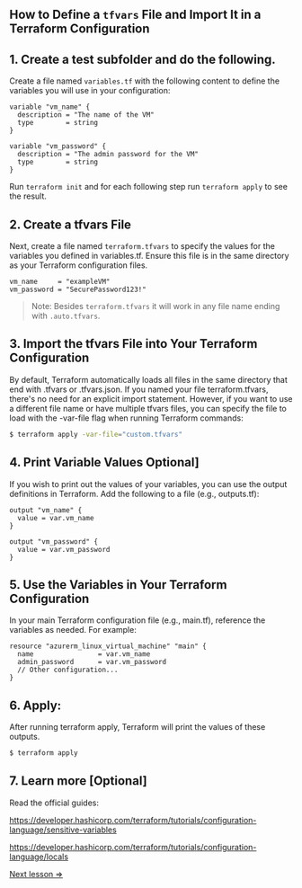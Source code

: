 ## How to Define a `tfvars` File and Import It in a Terraform Configuration

## 1. Create a test subfolder and do the following. 

Create a file named `variables.tf` with the following content to define the variables you will use in your configuration:

```hcl
variable "vm_name" {
  description = "The name of the VM"
  type        = string
}

variable "vm_password" {
  description = "The admin password for the VM"
  type        = string
}
```

Run `terraform init` and for each following step run `terraform apply` to see the result. 

## 2. Create a tfvars File

Next, create a file named `terraform.tfvars` to specify the values for the variables you defined in variables.tf. Ensure this file is in the same directory as your Terraform configuration files.

```hcl
vm_name     = "exampleVM"
vm_password = "SecurePassword123!"
```

> Note: Besides `terraform.tfvars` it will work in any file name ending with `.auto.tfvars`.

## 3.  Import the tfvars File into Your Terraform Configuration

By default, Terraform automatically loads all files in the same directory that end with .tfvars or .tfvars.json. If you named your file terraform.tfvars, there's no need for an explicit import statement. However, if you want to use a different file name or have multiple tfvars files, you can specify the file to load with the -var-file flag when running Terraform commands:

```bash
$ terraform apply -var-file="custom.tfvars"
```


## 4. Print Variable Values Optional]

If you wish to print out the values of your variables, you can use the output definitions in Terraform. Add the following to a file (e.g., outputs.tf):

```hcl
output "vm_name" {
  value = var.vm_name
}

output "vm_password" {
  value = var.vm_password
}
```

## 5. Use the Variables in Your Terraform Configuration

In your main Terraform configuration file (e.g., main.tf), reference the variables as needed. For example:

```hcl
resource "azurerm_linux_virtual_machine" "main" {
  name                = var.vm_name
  admin_password      = var.vm_password
  // Other configuration...
}
```

## 6. Apply:

After running terraform apply, Terraform will print the values of these outputs.


```bash
$ terraform apply
```

## 7. Learn more [Optional]

Read the official guides:

https://developer.hashicorp.com/terraform/tutorials/configuration-language/sensitive-variables

https://developer.hashicorp.com/terraform/tutorials/configuration-language/locals


[Next lesson =>](./03._Solve_Security_issue.md)